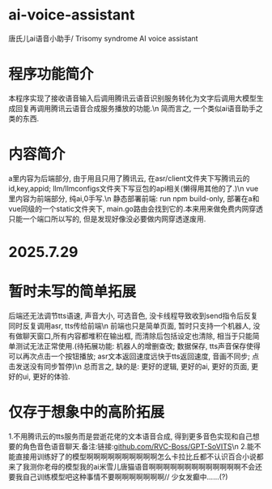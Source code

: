 # ai-voice-assistant
唐氏儿ai语音小助手/ Trisomy syndrome AI voice assistant

# 程序功能简介
本程序实现了接收语音输入后调用腾讯云语音识别服务转化为文字后调用大模型生成回复再调用腾讯云语音合成服务播放的功能.\n
简而言之, 一个类似ai语音助手之类的东西.

# 内容简介
a里内容为后端部分, 由于用且只用了腾讯云, 在asr/client文件夹下写腾讯云的id,key,appid; llm/llmconfigs文件夹下写豆包的api相关(懒得用其他的了.)\n
vue里内容为前端部分, 纯ai,0手写.\n
静态部署前端: run npm build-only, 部署在a和vue同级的一个static文件夹下, main.go路由会找到它的.本来用来做免费内网穿透只能一个端口所以写的, 但是发现好像没必要做内网穿透遂废用.

# 2025.7.29
# 暂时未写的简单拓展
后端还无法调节tts语速, 声音大小, 可选音色, 没卡线程导致收到send指令后反复同时反复调用asr, tts传给前端\n
前端也只是简单页面, 暂时只支持一个机器人, 没有做聊天窗口,所有内容都堆积在输出框, 而清除后包括设定也清除, 相当于只能简单测试无法正常使用.(待拓展功能: 机器人的增删查改; 数据保存, tts声音保存使得可以再次点击一个按钮播放; asr文本返回速度远快于tts返回速度, 音画不同步; 点击发送没有同步暂停)\n
总而言之, 缺的是: 更好的逻辑, 更好的ai, 更好的页面, 更好的ui, 更好的体验.

# 仅存于想象中的高阶拓展
1.不用腾讯云的tts服务而是尝逝花佬的文本语音合成, 得到更多音色实现和自己想要的角色音色语音聊天.备注:链接:[github.com/RVC-Boss/GPT-SoVITS](https://github.com/RVC-Boss/GPT-SoVITS)\n
2.能不能直接用训练好了的模型啊啊啊啊啊啊啊啊啊啊怎么卡拉比丘都不认识百合小说都来了我测你老母的模型我的ai米雪儿唐猫语音啊啊啊啊啊啊啊啊啊啊啊啊啊不会还要我自己训练模型吧这种事情不要啊啊啊啊啊啊啊// 少女发癫中......(?)
